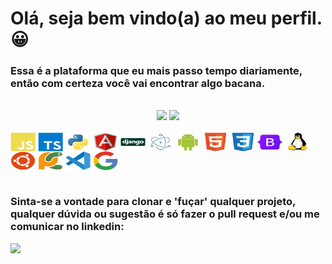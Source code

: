 <h1>Olá, seja bem vindo(a) ao meu perfil. 😀</h1>

<h3>
  Essa é a plataforma que eu mais passo tempo diariamente, então com certeza você vai encontrar algo bacana. 
</h3>

<br>
<div align="center">
  <img height="180em" src="https://github-readme-stats.vercel.app/api?username=alexantos&locale=pt-br&show_icons=true&count_private=true&bg_color=151515&text_color=ffffff&icon_color=fddf68"/>
  <img height="180em" src="https://github-readme-stats.vercel.app/api/top-langs/?username=alexantos&locale=pt-br&layout=compact&count_private=true&bg_color=151515&text_color=ffffff"/>
</div>
  
<div style="display: inline_block"><br>
  <img align="center" height="30" width="40" src="https://raw.githubusercontent.com/devicons/devicon/master/icons/javascript/javascript-plain.svg">
  <img align="center" height="30" width="40" src="https://raw.githubusercontent.com/devicons/devicon/master/icons/typescript/typescript-plain.svg">
  <img align="center" height="30" width="40" src="https://raw.githubusercontent.com/devicons/devicon/master/icons/python/python-original.svg">
  <img align="center" height="30" width="40" src="https://raw.githubusercontent.com/devicons/devicon/master/icons/angularjs/angularjs-original.svg">
  <img align="center" height="30" width="40" src="https://raw.githubusercontent.com/devicons/devicon/master/icons/django/django-original.svg">
  <img align="center" height="30" width="40" src="https://raw.githubusercontent.com/devicons/devicon/master/icons/electron/electron-original.svg">
  <img align="center" height="30" width="40" src="https://raw.githubusercontent.com/devicons/devicon/master/icons/android/android-original.svg">
  <img align="center" height="30" width="40" src="https://raw.githubusercontent.com/devicons/devicon/master/icons/html5/html5-original.svg">
  <img align="center" height="30" width="40" src="https://raw.githubusercontent.com/devicons/devicon/master/icons/css3/css3-original.svg">
  <img align="center" height="30" width="40" src="https://raw.githubusercontent.com/devicons/devicon/master/icons/bootstrap/bootstrap-original.svg">
  <img align="center" height="30" width="40" src="https://raw.githubusercontent.com/devicons/devicon/master/icons/linux/linux-original.svg">
  <img align="center" height="30" width="40" src="https://raw.githubusercontent.com/devicons/devicon/master/icons/ubuntu/ubuntu-plain.svg">
  <img align="center" height="30" width="40" src="https://raw.githubusercontent.com/devicons/devicon/master/icons/pycharm/pycharm-original.svg">
  <img align="center" height="30" width="40" src="https://raw.githubusercontent.com/devicons/devicon/master/icons/vscode/vscode-original.svg">
  <img align="center" height="30" width="40" src="https://raw.githubusercontent.com/devicons/devicon/master/icons/google/google-original.svg">
</div>

<br>

<h3>
  Sinta-se a vontade para clonar e 'fuçar' qualquer projeto, qualquer dúvida ou sugestão é só fazer o pull request e/ou me comunicar no linkedin:
</h3>

<a href="https://www.linkedin.com/in/alexandre-santos-pxtech/" target="_blank"><img src="https://img.shields.io/badge/-LinkedIn-%230077B5?style=for-the-badge&logo=linkedin&logoColor=white" target="_blank"></a>

